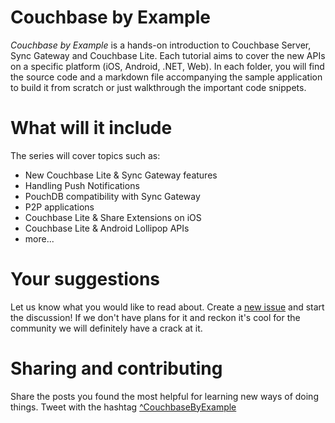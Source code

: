 # Couchbase by Example

_Couchbase by Example_ is a hands-on introduction to Couchbase Server, Sync Gateway and Couchbase Lite. Each tutorial aims to cover the new APIs on a specific platform (iOS, Android, .NET, Web). In each folder, you will find the source code and a markdown file accompanying the sample application to build it from scratch or just walkthrough the important code snippets.

# What will it include

The series will cover topics such as:

- New Couchbase Lite & Sync Gateway features
- Handling Push Notifications
- PouchDB compatibility with Sync Gateway
- P2P applications
- Couchbase Lite & Share Extensions on iOS
- Couchbase Lite & Android Lollipop APIs
- more...

# Your suggestions

Let us know what you would like to read about. Create a [new issue][1] and start the discussion! If we don't have plans for it and reckon it's cool for the community we will definitely have a crack at it.

# Sharing and contributing

Share the posts you found the most helpful for learning new ways of doing things. Tweet with the hashtag [^CouchbaseByExample](https://twitter.com/search?q=%23CouchbaseByExample&src=typd)

[1]:	https://github.com/shinobicontrols/iOS8-day-by-day/issues/new